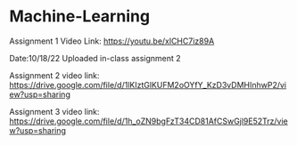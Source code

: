 # Machine-Learning


Assignment 1 Video Link:
https://youtu.be/xlCHC7iz89A

Date:10/18/22
Uploaded in-class assignment 2

Assignment 2 video link:
https://drive.google.com/file/d/1lKIztGlKUFM2oOYfY_KzD3vDMHInhwP2/view?usp=sharing


Assignment 3 video link:
https://drive.google.com/file/d/1h_oZN9bgFzT34CD81AfCSwGjl9E52Trz/view?usp=sharing
